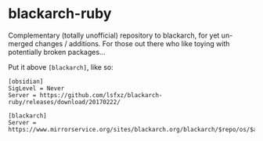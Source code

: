 # blackarch-ruby

Complementary (totally unofficial) repository to blackarch, for yet un-merged changes / additions. For those out there who like toying with potentially broken packages...

Put it above `[blackarch]`, like so:

```
[obsidian]
SigLevel = Never
Server = https://github.com/lsfxz/blackarch-ruby/releases/download/20170222/

[blackarch]
Server = https://www.mirrorservice.org/sites/blackarch.org/blackarch/$repo/os/$arch
```
